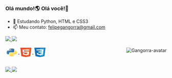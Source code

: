 ### Olá mundo!🌎 Olá você!👋
- 🌱 Estudando Python, HTML e CSS3
- 📫 Meu contato: felipegangorra@gmail.com
<div>
  <a href="https://github.com/Gangorra">
  <img height="170em" max-width src="https://github-readme-stats.vercel.app/api?username=Gangorra&show_icons=true&theme=tokyonight&include_all_commits=true&count_private=true"/>
  <img height="170em" max-width src="https://github-readme-stats.vercel.app/api/top-langs/?username=Gangorra&layout=compact&langs_count=7&theme=tokyonight"/>
</div>
  
<div style="display: inline_block"><br>
  <img align="center" alt="Gangorra-Python" height="30" width="40" src="https://raw.githubusercontent.com/devicons/devicon/master/icons/python/python-original.svg">
  <img align="center" alt="Gangorra-HTML" height="30" width="40" src="https://raw.githubusercontent.com/devicons/devicon/master/icons/html5/html5-original.svg">
  <img align="center" alt="Gangorra-CSS" height="30" width="40" src="https://raw.githubusercontent.com/devicons/devicon/master/icons/css3/css3-original.svg">
  <img align="right" alt="Gangorra-avatar" src="https://cdn.discordapp.com/attachments/868299459543592962/883057567490777108/bd73cca2b21148ff459f242f37cb82b6.gif">
</div>
  
##
  
<div>
  <a href="https://instagram.com/felipegangorra" target="_blank"> <img src="https://img.shields.io/badge/-Instagram-%23E4405F?style=for-the-badge&logo=instagram&logoColor=white" target="_blank"> </a>
   <a href = "mailto:felipegangorra@gmail.com"><img src="https://img.shields.io/badge/-Gmail-%23333?style=for-the-badge&logo=gmail&logoColor=white" target="_blank"></a>
</div>
